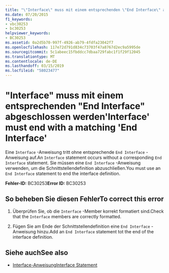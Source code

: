 ```yaml
---
title: "\"Interface\" muss mit einem entsprechenden \"End Interface\" abgeschlossen werden"
ms.date: 07/20/2015
f1_keywords:
- vbc30253
- bc30253
helpviewer_keywords:
- BC30253
ms.assetid: 0a2d5b70-997f-4926-ab79-4fdfa23042f7
ms.openlocfilehash: 117e72d791d834c73703f47a8767d2ec9a5995de
ms.sourcegitcommit: 5c1abeec15fbddcc7dbaa729fabc1f1f29f12045
ms.translationtype: MT
ms.contentlocale: de-DE
ms.lasthandoff: 03/15/2019
ms.locfileid: "58023477"
---
```

# <a name="interface-must-end-with-a-matching-end-interface"></a><span data-ttu-id="17244-102">"Interface" muss mit einem entsprechenden "End Interface" abgeschlossen werden</span><span class="sxs-lookup"><span data-stu-id="17244-102">'Interface' must end with a matching 'End Interface'</span></span>
<span data-ttu-id="17244-103">Eine `Interface` -Anweisung tritt ohne entsprechende `End Interface` -Anweisung auf.</span><span class="sxs-lookup"><span data-stu-id="17244-103">An `Interface` statement occurs without a corresponding `End Interface` statement.</span></span> <span data-ttu-id="17244-104">Sie müssen eine `End Interface` -Anweisung verwenden, um die Schnittstellendefinition abzuschließen.</span><span class="sxs-lookup"><span data-stu-id="17244-104">You must use an `End Interface` statement to end the interface definition.</span></span>  
  
 <span data-ttu-id="17244-105">**Fehler-ID:** BC30253</span><span class="sxs-lookup"><span data-stu-id="17244-105">**Error ID:** BC30253</span></span>  
  
## <a name="to-correct-this-error"></a><span data-ttu-id="17244-106">So beheben Sie diesen Fehler</span><span class="sxs-lookup"><span data-stu-id="17244-106">To correct this error</span></span>  
  
1.  <span data-ttu-id="17244-107">Überprüfen Sie, ob die `Interface` -Member korrekt formatiert sind.</span><span class="sxs-lookup"><span data-stu-id="17244-107">Check that the `Interface` members are correctly formatted.</span></span>  
  
2.  <span data-ttu-id="17244-108">Fügen Sie am Ende der Schnittstellendefinition eine `End Interface` -Anweisung hinzu.</span><span class="sxs-lookup"><span data-stu-id="17244-108">Add an `End Interface` statement tot the end of the interface definition.</span></span>  
  
## <a name="see-also"></a><span data-ttu-id="17244-109">Siehe auch</span><span class="sxs-lookup"><span data-stu-id="17244-109">See also</span></span>

- [<span data-ttu-id="17244-110">Interface-Anweisung</span><span class="sxs-lookup"><span data-stu-id="17244-110">Interface Statement</span></span>](../../visual-basic/language-reference/statements/interface-statement.md)
